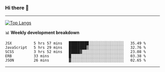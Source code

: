 ### Hi there 👋

-------
[![Top Langs](https://github-readme-stats.vercel.app/api/top-langs/?username=ashish-r)](https://github.com/anuraghazra/github-readme-stats)

📊 **Weekly development breakdown**
<!--START_SECTION:waka-->
```text
JSX          5 hrs 57 mins   █████████░░░░░░░░░░░░░░░░   35.49 % 
JavaScript   5 hrs 29 mins   ████████▒░░░░░░░░░░░░░░░░   32.76 % 
SCSS         3 hrs 52 mins   █████▓░░░░░░░░░░░░░░░░░░░   23.08 % 
ERB          33 mins         █░░░░░░░░░░░░░░░░░░░░░░░░   03.38 % 
JSON         26 mins         ▓░░░░░░░░░░░░░░░░░░░░░░░░   02.65 % 
```
<!--END_SECTION:waka-->
-------

<!--
**ashish-r/ashish-r** is a ✨ _special_ ✨ repository because its `README.md` (this file) appears on your GitHub profile.

Here are some ideas to get you started:

- 🔭 I’m currently working on ...
- 🌱 I’m currently learning ...
- 👯 I’m looking to collaborate on ...
- 🤔 I’m looking for help with ...
- 💬 Ask me about ...
- 📫 How to reach me: ...
- 😄 Pronouns: ...
- ⚡ Fun fact: ...
-->
